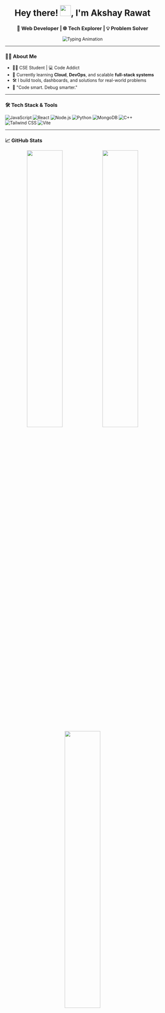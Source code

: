 <!-- Profile Header -->
<h1 align="center">
  Hey there! <img src="https://media.giphy.com/media/hvRJCLFzcasrR4ia7z/giphy.gif" width="35" height="35" />, I'm Akshay Rawat
</h1>
<h3 align="center">
  🚀 Web Developer | 🌐 Tech Explorer | 💡 Problem Solver
</h3>

<!-- Typing animation -->
<p align="center">
  <img src="https://readme-typing-svg.herokuapp.com?font=Fira+Code&size=22&pause=1000&center=true&vCenter=true&width=500&lines=Turning+ideas+into+code...;Always+learning+new+tech!;Let's+build+something+great+together!" alt="Typing Animation" />
</p>

---

### 🧑‍💻 About Me

- 👨‍🎓 CSE Student | 💻 Code Addict
- 🌱 Currently learning **Cloud**, **DevOps**, and scalable **full-stack systems**
- 🛠️ I build tools, dashboards, and solutions for real-world problems
- 🧠 "Code smart. Debug smarter."

---

### 🛠 Tech Stack & Tools

![JavaScript](https://img.shields.io/badge/-JavaScript-F7DF1E?logo=javascript&logoColor=black&style=for-the-badge)
![React](https://img.shields.io/badge/-React-61DAFB?logo=react&logoColor=white&style=for-the-badge)
![Node.js](https://img.shields.io/badge/-Node.js-339933?logo=node.js&logoColor=white&style=for-the-badge)
![Python](https://img.shields.io/badge/-Python-3776AB?logo=python&logoColor=white&style=for-the-badge)
![MongoDB](https://img.shields.io/badge/-MongoDB-47A248?logo=mongodb&logoColor=white&style=for-the-badge)
![C++](https://img.shields.io/badge/-C++-00599C?logo=c%2B%2B&logoColor=white&style=for-the-badge)
![Tailwind CSS](https://img.shields.io/badge/-Tailwind-38B2AC?logo=tailwind-css&logoColor=white&style=for-the-badge)
![Vite](https://img.shields.io/badge/-Vite-646CFF?logo=vite&logoColor=white&style=for-the-badge)

---

### 📈 GitHub Stats

<p align="center">
  <img src="https://github-readme-stats.vercel.app/api?username=Akshay-Rawat&show_icons=true&theme=tokyonight" width="48%"/>
  <img src="https://github-readme-streak-stats.herokuapp.com?user=Akshay-Rawat&theme=tokyonight" width="48%"/>
</p>

<p align="center">
  <img src="https://github-readme-stats.vercel.app/api/top-langs/?username=Akshay-Rawat&layout=compact&theme=tokyonight" width="48%"/>
</p>

---

### 🔥 GitHub Activity Graph

<p align="center">
  <img src="https://github-readme-activity-graph.vercel.app/graph?username=Akshay-Rawat&theme=react-dark&hide_border=true" width="95%"/>
</p>

---

### 🌐 Connect with Me

<p align="center">
  <a href="https://www.linkedin.com/in/akshay-rawat/" target="_blank">
    <img src="https://img.shields.io/badge/LinkedIn-%230077B5.svg?style=for-the-badge&logo=linkedin&logoColor=white" />
  </a>
  <a href="rawatakshay428@gmail.com">
    <img src="https://img.shields.io/badge/Email-D14836?style=for-the-badge&logo=gmail&logoColor=white"/>
  </a>
  <a href="https://github.com/Akshay-Rawat">
    <img src="https://img.shields.io/badge/GitHub-100000?style=for-the-badge&logo=github&logoColor=white"/>
  </a>
</p>

---

### 📊 Visitors

<p align="center">
  <img src="https://komarev.com/ghpvc/?username=Akshay-Rawat&label=Profile+Views&color=blueviolet&style=flat" />
</p>

---

### ✨ Quote of the Day
<p align="center"><i>"Simplicity is the soul of efficiency." – Austin Freeman</i></p>

---

### 🎉 Just for Fun
<p align="center">
  <img src="https://media.giphy.com/media/qgQUggAC3Pfv687qPC/giphy.gif" width="300" />
</p>
